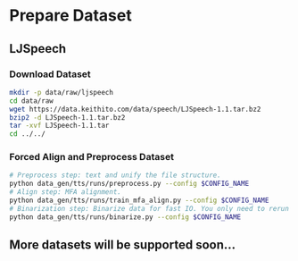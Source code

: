 # Prepare Dataset

## LJSpeech 

### Download Dataset
```bash
mkdir -p data/raw/ljspeech
cd data/raw
wget https://data.keithito.com/data/speech/LJSpeech-1.1.tar.bz2
bzip2 -d LJSpeech-1.1.tar.bz2
tar -xvf LJSpeech-1.1.tar
cd ../../
```

### Forced Align and Preprocess Dataset
```bash
# Preprocess step: text and unify the file structure.
python data_gen/tts/runs/preprocess.py --config $CONFIG_NAME
# Align step: MFA alignment.
python data_gen/tts/runs/train_mfa_align.py --config $CONFIG_NAME
# Binarization step: Binarize data for fast IO. You only need to rerun this line when running different task if you have `preprocess`ed and `align`ed the dataset before.
python data_gen/tts/runs/binarize.py --config $CONFIG_NAME
```

## More datasets will be supported soon...